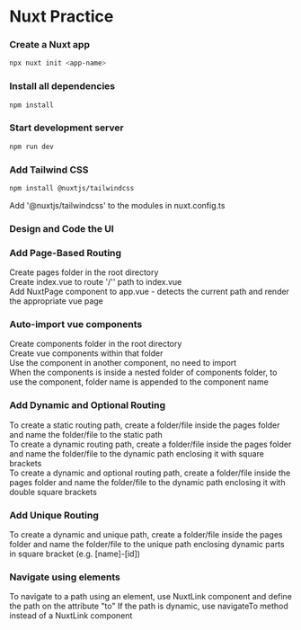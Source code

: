 # Nuxt Practice

### Create a Nuxt app

```bash
npx nuxt init <app-name>
```

### Install all dependencies
```bash
npm install
```

### Start development server
```bash
npm run dev
```

### Add Tailwind CSS
```bash
npm install @nuxtjs/tailwindcss
```
Add '@nuxtjs/tailwindcss' to the modules in nuxt.config.ts

### Design and Code the UI

### Add Page-Based Routing
Create pages folder in the root directory  
Create index.vue to route '/'' path to index.vue  
Add NuxtPage component to app.vue - detects the current path and render the appropriate vue page  

### Auto-import vue components
Create components folder in the root directory  
Create vue components within that folder  
Use the component in another component, no need to import  
When the components is inside a nested folder of components folder, to use the component, folder name is appended to the component name  

### Add Dynamic and Optional Routing
To create a static routing path, create a folder/file inside the pages folder and name the folder/file to the static path  
To create a dynamic routing path, create a folder/file inside the pages folder and name the folder/file to the dynamic path enclosing it with square brackets  
To create a dynamic and optional routing path, create a folder/file inside the pages folder and name the folder/file to the dynamic path enclosing it with double square brackets  

### Add Unique Routing
To create a dynamic and unique path, create a folder/file inside the pages folder and name the folder/file to the unique path enclosing dynamic parts in square bracket (e.g. [name]-[id])

### Navigate using elements
To navigate to a path using an element, use NuxtLink component and define the path on the attribute "to"
If the path is dynamic, use navigateTo method instead of a NuxtLink component